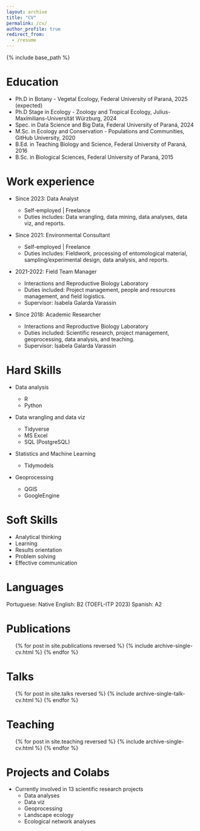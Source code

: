 ```yaml
---
layout: archive
title: "CV"
permalink: /cv/
author_profile: true
redirect_from:
  - /resume
---
```


{% include base_path %}

Education
======
* Ph.D in Botany - Vegetal Ecology, Federal University of Paraná, 2025 (expected)
* Ph.D Stage in Ecology - Zoology and Tropical Ecology, Julius-Maximilians-Universität Würzburg, 2024
* Spec. in Data Science and Big Data, Federal University of Paraná, 2024
* M.Sc. in Ecology and Conservation - Populations and Communities, GitHub University, 2020
* B.Ed. in Teaching Biology and Science, Federal University of Paraná, 2016
* B.Sc. in Biological Sciences, Federal University of Paraná, 2015


Work experience
======
* Since 2023: Data Analyst
  * Self-employed | Freelance
  * Duties includes: Data wrangling, data mining, data analyses, data viz, and reports.

* Since 2021: Environmental Consultant
  * Self-employed | Freelance
  * Duties includes: Fieldwork, processing of entomological material, sampling/experimental design, data analysis, and reports.

* 2021-2022: Field Team Manager
  * Interactions and Reproductive Biology Laboratory
  * Duties included: Project management, people and resources management, and field logistics.
  * Supervisor: Isabela Galarda Varassin

* Since 2018: Academic Researcher
  * Interactions and Reproductive Biology Laboratory
  * Duties included: Scientific research, project management, geoprocessing, data analysis, and teaching.
  * Supervisor: Isabela Galarda Varassin
  
Hard Skills
======
* Data analysis
  * R
  * Python

* Data wrangling and data viz
  * Tidyverse
  * MS Excel
  * SQL (PostgreSQL)

* Statistics and Machine Learning
  * Tidymodels
  
* Geoprocessing
  * QGIS
  * GoogleEngine

Soft Skills
======
* Analytical thinking
* Learning
* Results orientation
* Problem solving
* Effective communication

Languages
======
Portuguese: Native
English: B2 (TOEFL-ITP 2023)
Spanish: A2

Publications
======
  <ul>{% for post in site.publications reversed %}
    {% include archive-single-cv.html %}
  {% endfor %}</ul>
  
Talks
======
  <ul>{% for post in site.talks reversed %}
    {% include archive-single-talk-cv.html  %}
  {% endfor %}</ul>
  
Teaching
======
  <ul>{% for post in site.teaching reversed %}
    {% include archive-single-cv.html %}
  {% endfor %}</ul>
  
Projects and Colabs
======
* Currently involved in 13 scientific research projects
  * Data analyses
  * Data viz
  * Geoprocessing
  * Landscape ecology
  * Ecological network analyses
